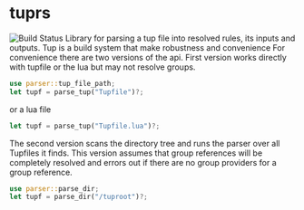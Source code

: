# tuprs  
![Build Status](https://github.com/svark/tuprs/actions/workflows/rust.yml/badge.svg)
Library for parsing a tup file into resolved rules, its inputs and outputs. Tup is a build system that make robustness and convenience
For convenience there are two versions of the api.
First version works directly with tupfile or the lua but may not resolve groups.
```rust
use parser::tup_file_path;
let tupf = parse_tup("Tupfile")?;
```
or a lua file
```rust
let tupf = parse_tup("Tupfile.lua")?;
```

The second version  scans the directory tree and runs the parser over all Tupfiles it finds.
This version assumes that group references will be completely resolved and errors out if there are no group providers for a group reference.
```rust
use parser::parse_dir;
let tupf = parse_dir("/tuproot")?;
```

